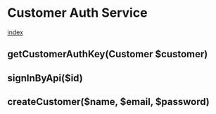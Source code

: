 # Customer Auth Service

[index](../index.md)

## getCustomerAuthKey(Customer $customer)
> 

## signInByApi($id)
>

## createCustomer($name, $email, $password)
>
